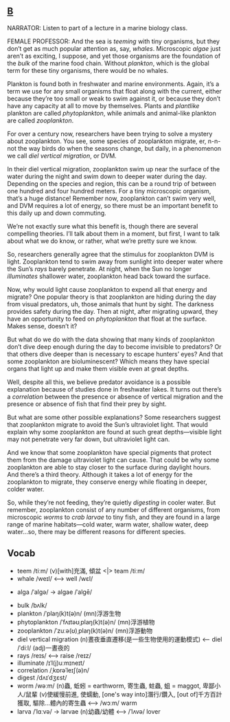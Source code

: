## [B](https://img.kmf.com/toefl/listening/audio/c9d9a3509a5f1aacabdc039d814cadc9.mp3)

NARRATOR: Listen to part of a lecture in a marine biology class.

FEMALE PROFESSOR: And the sea is *teeming* with tiny organisms, but they don’t get as much popular attention as, say, *whales*. Microscopic *algae* just aren’t as exciting, I suppose, and yet those organisms are the foundation of the *bulk* of the marine food chain. Without *plankton*, which is the global term for these tiny organisms, there would be no whales.

Plankton is found both in freshwater and marine environments. Again, it’s a term we use for any small organisms that float along with the current, either because they’re too small or weak to swim against it, or because they don’t have any capacity at all to move by themselves. Plants and *plantlike* plankton are called *phytoplankton*, while animals and animal-like plankton are called *zooplankton*.

For over a century now, researchers have been trying to solve a mystery about zooplankton. You see, some species of zooplankton migrate, er, n-n-not the way birds do when the seasons change, but daily, in a phenomenon we call *diel vertical migration*, or DVM.

In their diel vertical migration, zooplankton swim up near the surface of the water during the night and swim down to deeper water during the day. Depending on the species and region, this can be a round trip of between one hundred and four hundred meters. For a tiny microscopic organism, that’s a huge distance! Remember now, zooplankton can’t swim very well, and DVM requires a lot of energy, so there must be an important benefit to this daily up and down commuting.

We’re not exactly sure what this benefit is, though there are several compelling theories. I’ll talk about them in a moment, but first, I want to talk about what we do know, or rather, what we’re pretty sure we know.

So, researchers generally agree that the stimulus for zooplankton DVM is light. Zooplankton tend to swim away from sunlight into deeper water where the Sun’s *rays* barely penetrate. At night, when the Sun no longer *illuminates* shallower water, zooplankton head back toward the surface.

Now, why would light cause zooplankton to expend all that energy and migrate? One popular theory is that zooplankton are hiding during the day from visual predators, uh, those animals that hunt by sight. The darkness provides safety during the day. Then at night, after migrating upward, they have an opportunity to feed on *phytoplankton* that float at the surface. Makes sense, doesn’t it?

But what do we do with the data showing that many kinds of zooplankton don’t dive deep enough during the day to become invisible to predators? Or that others dive deeper than is necessary to escape hunters’ eyes? And that some zooplankton are bioluminescent? Which means they have special organs that light up and make them visible even at great depths.

Well, despite all this, we believe predator avoidance is a possible explanation because of studies done in freshwater lakes. It turns out there’s a *correlation* between the presence or absence of vertical migration and the presence or absence of fish that find their prey by sight.

But what are some other possible explanations? Some researchers suggest that zooplankton migrate to avoid the Sun’s ultraviolet light. That would explain why some zooplankton are found at such great depths—visible light may not penetrate very far down, but ultraviolet light can.

And we know that some zooplankton have special pigments that protect them from the damage ultraviolet light can cause. That could be why some zooplankton are able to stay closer to the surface during daylight hours. And there’s a third theory. Although it takes a lot of energy for the zooplankton to migrate, they conserve energy while floating in deeper, colder water.

So, while they’re not feeding, they’re quietly *digesting* in cooler water. But remember, zooplankton consist of any number of different organisms, from microscopic *worms* to *crab larvae* to tiny fish, and they are found in a large range of marine habitats—cold water, warm water, shallow water, deep water...so, there may be different reasons for different species.

## Vocab
- teem /tiːm/ (v)[with]充滿, 傾盆 <|> team /tiːm/ 
- whale /weɪl/ <--> well /wɛl/ 
+ alga /ˈalɡə/ -> algae /ˈalɡē/
- bulk /bʌlk/ 
- plankton /ˈplaŋ(k)t(ə)n/ (mn)浮游生物
- phytoplankton /ˈfʌɪtəʊˌplaŋ(k)t(ə)n/ (mn)浮游植物
- zooplankton /ˈzuːə(ʊ)ˌplaŋ(k)t(ə)n/ (mn)浮游動物
- diel vertical migration (n)晝夜垂直遷移(是一些生物使用的運動模式) <-- diel /ˈdiːl/ (adj)一晝夜的
- rays /reɪs/ <--> raise /reɪz/ 
- illuminate /ɪˈl(j)uːmɪneɪt/ 
- correlation /ˌkɒrəˈleɪʃ(ə)n/ 
- digest /dʌɪˈdʒɛst/ 
- worm /wəːm/ (n)蟲, 蚯蚓 = earthworm, 寄生蟲, 蛀蟲, 蛆 = maggot, 卑鄙小人/鼠輩 (v)使緩慢前進, 使蠕動, [one's way into]潛行/鑽入, [out of]千方百計獲取, 驅除…體內的寄生蟲 <--> /wɔːm/ warm
- larva /ˈlɑːvə/ -> larvae (n)幼蟲/幼體 <--> /ˈlʌvə/ lover